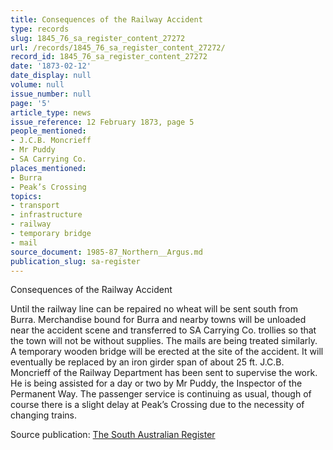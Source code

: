 ```yaml
---
title: Consequences of the Railway Accident
type: records
slug: 1845_76_sa_register_content_27272
url: /records/1845_76_sa_register_content_27272/
record_id: 1845_76_sa_register_content_27272
date: '1873-02-12'
date_display: null
volume: null
issue_number: null
page: '5'
article_type: news
issue_reference: 12 February 1873, page 5
people_mentioned:
- J.C.B. Moncrieff
- Mr Puddy
- SA Carrying Co.
places_mentioned:
- Burra
- Peak’s Crossing
topics:
- transport
- infrastructure
- railway
- temporary bridge
- mail
source_document: 1985-87_Northern__Argus.md
publication_slug: sa-register
---
```


Consequences of the Railway Accident

Until the railway line can be repaired no wheat will be sent south from Burra.  Merchandise bound for Burra and nearby towns will be unloaded near the accident scene and transferred to SA Carrying Co. trollies so that the town will not be without supplies.  The mails are being treated similarly. A temporary wooden bridge will be erected at the site of the accident.  It will eventually be replaced by an iron girder span of about 25 ft.  J.C.B. Moncrieff of the Railway Department has been sent to supervise the work.  He is being assisted for a day or two by Mr Puddy, the Inspector of the Permanent Way.  The passenger service is continuing as usual, though of course there is a slight delay at Peak’s Crossing due to the necessity of changing trains.

Source publication: [The South Australian Register](/publications/sa-register/)
